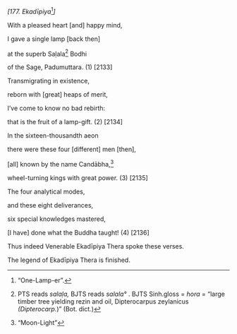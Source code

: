 *\[177. Ekadīpiya*[^1]*\]*

With a pleased heart \[and\] happy mind,

I gave a single lamp \[back then\]

at the superb Saḷala[^2] Bodhi

of the Sage, Padumuttara. (1) \[2133\]

Transmigrating in existence,

reborn with \[great\] heaps of merit,

I’ve come to know no bad rebirth:

that is the fruit of a lamp-gift. (2) \[2134\]

In the sixteen-thousandth aeon

there were these four \[different\] men \[then\],

\[all\] known by the name Candābha,[^3]

wheel-turning kings with great power. (3) \[2135\]

The four analytical modes,

and these eight deliverances,

six special knowledges mastered,

\[I have\] done what the Buddha taught! (4) \[2136\]

Thus indeed Venerable Ekadīpiya Thera spoke these verses.

The legend of Ekadīpiya Thera is finished.

[^1]: “One-Lamp-er”.

[^2]: PTS reads *salaḷa,* BJTS reads *salala°* . BJTS Sinh.gloss =
    *hora* = “large timber tree yielding rezin and oil, Dipterocarpus
    zeylanicus *(Dipterocarp.*)” (Bot. dict.)

[^3]: “Moon-Light”

